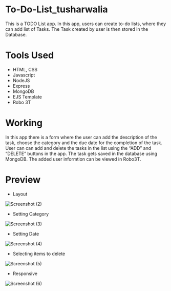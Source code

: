 # To-Do-List_tusharwalia
This is a TODO List app. In this app, users can create to-do lists, where they can add list of Tasks. The Task created by user is then stored in the Database.

# Tools Used
* HTML, CSS
* Javascript
* NodeJS
* Express
* MongoDB
* EJS Template
* Robo 3T

# Working
In this app there is a form where the user can add the description of the task, choose the category and the due date for the completion of the task. User can can add and delete the tasks in the list using the “ADD” and “DELETE” buttons in the app. The task gets saved in the database using MongoDB. The added user informtion can be viewed in Robo3T.

# Preview
* Layout

![Screenshot (2)](https://user-images.githubusercontent.com/94465607/147948993-120d0dbe-6c44-4420-9a60-9d8321aa08d4.png)

* Setting Category

![Screenshot (3)](https://user-images.githubusercontent.com/94465607/147949691-8d3f153b-9296-4282-9444-8d936956d005.png)

* Setting Date
 
![Screenshot (4)](https://user-images.githubusercontent.com/94465607/147949703-cf951875-5ef8-4b13-a5f3-f7896bbce542.png)

* Selecting items to delete

![Screenshot (5)](https://user-images.githubusercontent.com/94465607/147949715-20bf760e-2255-4ed5-9b7d-bfe325de3b2a.png)

* Responsive 

![Screenshot (6)](https://user-images.githubusercontent.com/94465607/147949726-7ae96ce1-222b-49fe-9bc5-dff77450dd83.png)
